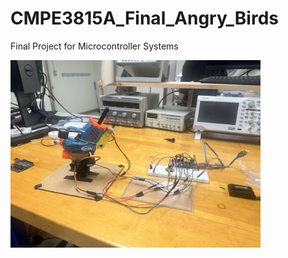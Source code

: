 # CMPE3815A_Final_Angry_Birds
Final Project for Microcontroller Systems

<img src="IMG_9239.jpg" alt="Final Angry Birds Design" width="400" height="300">
